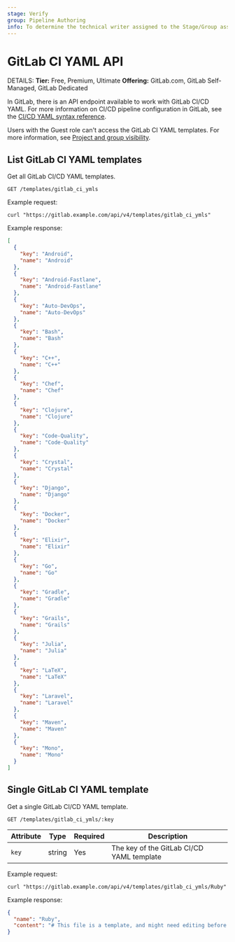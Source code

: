 ```yaml
---
stage: Verify
group: Pipeline Authoring
info: To determine the technical writer assigned to the Stage/Group associated with this page, see https://handbook.gitlab.com/handbook/product/ux/technical-writing/#assignments
---
```


# GitLab CI YAML API

DETAILS:
**Tier:** Free, Premium, Ultimate
**Offering:** GitLab.com, GitLab Self-Managed, GitLab Dedicated

In GitLab, there is an API endpoint available to work with GitLab CI/CD YAML. For more
information on CI/CD pipeline configuration in GitLab, see the
[CI/CD YAML syntax reference](../../ci/yaml/index.md).

Users with the Guest role can't access the GitLab CI YAML templates. For more information, see [Project and group visibility](../../user/public_access.md).

## List GitLab CI YAML templates

Get all GitLab CI/CD YAML templates.

```plaintext
GET /templates/gitlab_ci_ymls
```

Example request:

```shell
curl "https://gitlab.example.com/api/v4/templates/gitlab_ci_ymls"
```

Example response:

```json
[
  {
    "key": "Android",
    "name": "Android"
  },
  {
    "key": "Android-Fastlane",
    "name": "Android-Fastlane"
  },
  {
    "key": "Auto-DevOps",
    "name": "Auto-DevOps"
  },
  {
    "key": "Bash",
    "name": "Bash"
  },
  {
    "key": "C++",
    "name": "C++"
  },
  {
    "key": "Chef",
    "name": "Chef"
  },
  {
    "key": "Clojure",
    "name": "Clojure"
  },
  {
    "key": "Code-Quality",
    "name": "Code-Quality"
  },
  {
    "key": "Crystal",
    "name": "Crystal"
  },
  {
    "key": "Django",
    "name": "Django"
  },
  {
    "key": "Docker",
    "name": "Docker"
  },
  {
    "key": "Elixir",
    "name": "Elixir"
  },
  {
    "key": "Go",
    "name": "Go"
  },
  {
    "key": "Gradle",
    "name": "Gradle"
  },
  {
    "key": "Grails",
    "name": "Grails"
  },
  {
    "key": "Julia",
    "name": "Julia"
  },
  {
    "key": "LaTeX",
    "name": "LaTeX"
  },
  {
    "key": "Laravel",
    "name": "Laravel"
  },
  {
    "key": "Maven",
    "name": "Maven"
  },
  {
    "key": "Mono",
    "name": "Mono"
  }
]
```

## Single GitLab CI YAML template

Get a single GitLab CI/CD YAML template.

```plaintext
GET /templates/gitlab_ci_ymls/:key
```

| Attribute | Type   | Required | Description |
|-----------|--------|----------|-------------|
| `key`     | string | Yes      | The key of the GitLab CI/CD YAML template |

Example request:

```shell
curl "https://gitlab.example.com/api/v4/templates/gitlab_ci_ymls/Ruby"
```

Example response:

```json
{
  "name": "Ruby",
  "content": "# This file is a template, and might need editing before it works on your project.\n# To contribute improvements to CI/CD templates, please follow the Development guide at:\n# https://docs.gitlab.com/ee/development/cicd/templates.html\n# This specific template is located at:\n# https://gitlab.com/gitlab-org/gitlab/-/blob/master/lib/gitlab/ci/templates/Ruby.gitlab-ci.yml\n\n# Official language image. Look for the different tagged releases at:\n# https://hub.docker.com/r/library/ruby/tags/\nimage: ruby:latest\n\n# Pick zero or more services to be used on all builds.\n# Only needed when using a docker container to run your tests in.\n# Check out: https://docs.gitlab.com/ee/ci/services/index.html\nservices:\n  - mysql:latest\n  - redis:latest\n  - postgres:latest\n\nvariables:\n  POSTGRES_DB: database_name\n\n# Cache gems in between builds\ncache:\n  paths:\n    - vendor/ruby\n\n# This is a basic example for a gem or script which doesn't use\n# services such as redis or postgres\nbefore_script:\n  - ruby -v  # Print out ruby version for debugging\n  # Uncomment next line if your rails app needs a JS runtime:\n  # - apt-get update -q \u0026\u0026 apt-get install nodejs -yqq\n  - bundle config set --local deployment true  # Install dependencies into ./vendor/ruby\n  - bundle install -j $(nproc)\n\n# Optional - Delete if not using `rubocop`\nrubocop:\n  script:\n    - rubocop\n\nrspec:\n  script:\n    - rspec spec\n\nrails:\n  variables:\n    DATABASE_URL: \"postgresql://postgres:postgres@postgres:5432/$POSTGRES_DB\"\n  script:\n    - rails db:migrate\n    - rails db:seed\n    - rails test\n\n# This deploy job uses a simple deploy flow to Heroku, other providers, for example, AWS Elastic Beanstalk\n# are supported too: https://github.com/travis-ci/dpl\ndeploy:\n  stage: deploy\n  environment: production\n  script:\n    - gem install dpl\n    - dpl --provider=heroku --app=$HEROKU_APP_NAME --api-key=$HEROKU_PRODUCTION_KEY\n"
}
```

<!-- ## Troubleshooting

Include any troubleshooting steps that you can foresee. If you know beforehand what issues
one might have when setting this up, or when something is changed, or on upgrading, it's
important to describe those, too. Think of things that may go wrong and include them here.
This is important to minimize requests for support, and to avoid doc comments with
questions that you know someone might ask.

Each scenario can be a third-level heading, for example `### Getting error message X`.
If you have none to add when creating a doc, leave this section in place
but commented out to help encourage others to add to it in the future. -->

